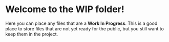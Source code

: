 # Welcome to the WIP folder!

Here you can place any files that are a **Work In Progress**. This is a good place to store files that are not yet ready for the public, but you still want to keep them in the project.